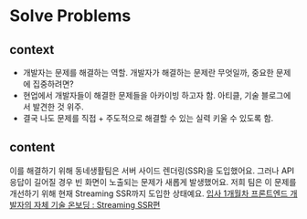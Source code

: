 # Solve Problems

## context

- 개발자는 문제를 해결하는 역할. 개발자가 해결하는 문제란 무엇일까, 중요한 문제에 집중하려면?
- 현업에서 개발자들이 해결한 문제들을 아카이빙 하고자 함. 아티클, 기술 블로그에서 발견한 것 위주.
- 결국 나도 문제를 직접 + 주도적으로 해결할 수 있는 실력 키울 수 있도록 함.

## content

이를 해결하기 위해 동네생활팀은 서버 사이드 렌더링(SSR)을 도입했어요. 그러나 API 응답이 길어질 경우 빈 화면이 노출되는 문제가 새롭게 발생했어요. 저희 팀은 이 문제를 개선하기 위해 현재 Streaming SSR까지 도입한 상태예요. [입사 1개월차 프론트엔드 개발자의 자체 기술 온보딩 : Streaming SSR편](https://medium.com/daangn/%EC%9E%85%EC%82%AC-1%EA%B0%9C%EC%9B%94%EC%B0%A8-%ED%94%84%EB%A1%A0%ED%8A%B8%EC%97%94%EB%93%9C-%EA%B0%9C%EB%B0%9C%EC%9E%90%EC%9D%98-%EC%9E%90%EC%B2%B4-%EA%B8%B0%EC%88%A0-%EC%98%A8%EB%B3%B4%EB%94%A9-streaming-ssr%ED%8E%B8-aabaee57f660)
